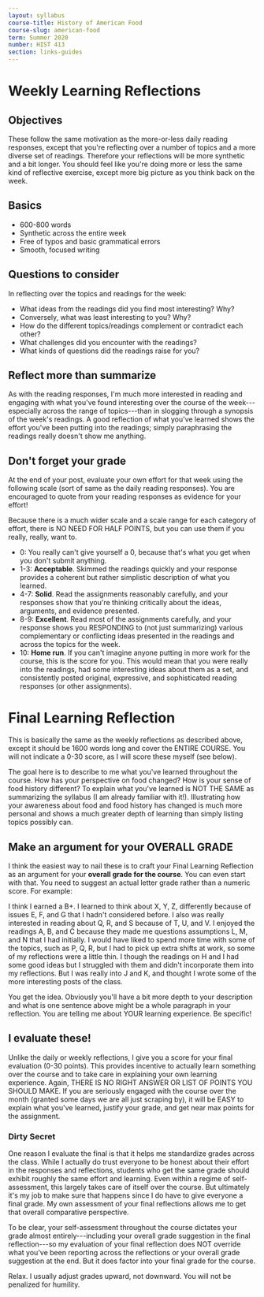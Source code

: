 ```yaml
---
layout: syllabus
course-title: History of American Food
course-slug: american-food
term: Summer 2020
number: HIST 413
section: links-guides
---
```


# Weekly Learning Reflections

## Objectives
These follow the same motivation as the more-or-less daily reading responses, except that you're reflecting over a number of topics and a more diverse set of readings. Therefore your reflections will be more synthetic and a bit longer. You should feel like you're doing more or less the same kind of reflective exercise, except more big picture as you think back on the week.

## Basics
- 600-800 words
- Synthetic across the entire week
- Free of typos and basic grammatical errors
- Smooth, focused writing

## Questions to consider
In reflecting over the topics and readings for the week:
- What ideas from the readings did you find most interesting? Why?
- Conversely, what was least interesting to you? Why?
- How do the different topics/readings complement or contradict each other?
- What challenges did you encounter with the readings?
- What kinds of questions did the readings raise for you?

## Reflect more than summarize
As with the reading responses, I'm much more interested in reading and engaging with what you've found interesting over the course of the week---especially across the range of topics---than in slogging through a synopsis of the week's readings. A good reflection of what you've learned shows the effort you've been putting into the readings; simply paraphrasing the readings really doesn't show me anything.

## Don't forget your grade
At the end of your post, evaluate your own effort for that week using the following scale (sort of same as the daily reading responses). You are encouraged to quote from your reading responses as evidence for your effort!

Because there is a much wider scale and a scale range for each category of effort, there is NO NEED FOR HALF POINTS, but you can use them if you really, really, want to.

- 0: You really can't give yourself a 0, because that's what you get when you don't submit anything.
- 1-3: **Acceptable**. Skimmed the readings quickly and your response provides a coherent but rather simplistic description of what you learned.
- 4-7: **Solid**. Read the assignments reasonably carefully, and your responses show that you're thinking critically about the ideas, arguments, and evidence presented.
- 8-9: **Excellent**. Read most of the assignments carefully, and your response shows you RESPONDING to (not just summarizing) various complementary or conflicting ideas presented in the readings and across the topics for the week.
- 10: **Home run**. If you can't imagine anyone putting in more work for the course, this is the score for you. This would mean that you were really into the readings, had some interesting ideas about them as a set, and consistently posted original, expressive, and sophisticated reading responses (or other assignments).


# Final Learning Reflection
This is basically the same as the weekly reflections as described above, except it should be 1600 words long and cover the ENTIRE COURSE. You will not indicate a 0-30 score, as I will score these myself (see below).

The goal here is to describe to me what you've learned throughout the course. How has your perspective on food changed? How is your sense of food history different? To explain what you've learned is NOT THE SAME as summarizing the syllabus (I am already familiar with it!). Illustrating how your awareness about food and food history has changed is much more personal and shows a much greater depth of learning than simply listing topics possibly can.

## Make an argument for your OVERALL GRADE
I think the easiest way to nail these is to craft your Final Learning Reflection as an argument for your **overall grade for the course**. You can even start with that. You need to suggest an actual letter grade rather than a numeric score.  For example:

I think I earned a B+. I learned to think about X, Y, Z, differently because of issues E, F, and G that I hadn't considered before. I also was really interested in reading about Q, R, and S because of T, U, and V. I enjoyed the readings A, B, and C because they made me questions assumptions L, M, and N that I had initially. I would have liked to spend more time with some of the topics, such as P, Q, R, but I had to pick up extra shifts at work, so some of my reflections were a little thin. I though the readings on H and I had some good ideas but I struggled with them and didn't incorporate them into my reflections. But I was really into J and K, and thought I wrote some of the more interesting posts of the class.

You get the idea. Obviously you'll have a bit more depth to your description and what is one sentence above might be a whole paragraph in your reflection. You are telling me about YOUR learning experience. Be specific!

## I evaluate these!
Unlike the daily or weekly reflections, I give you a score for your final evaluation (0-30 points). This provides incentive to actually learn something over the course and to take care in explaining your own learning experience. Again, THERE IS NO RIGHT ANSWER OR LIST OF POINTS YOU SHOULD MAKE. If you are seriously engaged with the course over the month (granted some days we are all just scraping by), it will be EASY to explain what you've learned, justify your grade, and get near max points for the assignment.

### Dirty Secret
One reason I evaluate the final is that it helps me standardize grades across the class. While I actually do trust everyone to be honest about their effort in the responses and reflections, students who get the same grade should exhibit roughly the same effort and learning. Even within a regime of self-assessment, this largely takes care of itself over the course. But ultimately it's my job to make sure that happens since I do have to give everyone a final grade. My own assessment of your final reflections allows me to get that overall comparative perspective.

To be clear, your self-assessment throughout the course dictates your grade almost entirely---including your overall grade suggestion in the final reflection---so my evaluation of your final reflection does NOT override what you've been reporting across the reflections or your overall grade suggestion at the end. But it does factor into your final grade for the course.

Relax. I usually adjust grades upward, not downward. You will not be penalized for humility.
